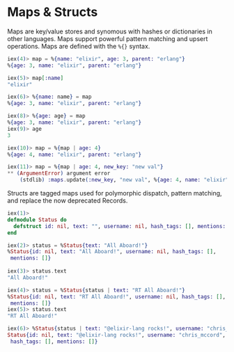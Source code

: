 # Maps & Structs

Maps are key/value stores and synomous with hashes or dictionaries in other languages. Maps support powerful pattern matching and upsert operations. Maps are defined with the `%{}` syntax.

```elixir
iex(4)> map = %{name: "elixir", age: 3, parent: "erlang"}
%{age: 3, name: "elixir", parent: "erlang"}

iex(5)> map[:name]
"elixir"

iex(6)> %{name: name} = map
%{age: 3, name: "elixir", parent: "erlang"}

iex(8)> %{age: age} = map
%{age: 3, name: "elixir", parent: "erlang"}
iex(9)> age
3

iex(10)> map = %{map | age: 4}
%{age: 4, name: "elixir", parent: "erlang"}

iex(11)> map = %{map | age: 4, new_key: "new val"}
** (ArgumentError) argument error
    (stdlib) :maps.update(:new_key, "new val", %{age: 4, name: "elixir", parent: "erlang"})
```

Structs are tagged maps used for polymorphic dispatch, pattern matching, and replace the now deprecated Records.

```elixir
iex(1)>
defmodule Status do
  defstruct id: nil, text: "", username: nil, hash_tags: [], mentions: []
end

iex(2)> status = %Status{text: "All Aboard!"}
%Status{id: nil, text: "All Aboard!", username: nil, hash_tags: [],
 mentions: []}
 
iex(3)> status.text
"All Aboard!"

iex(4)> status = %Status{status | text: "RT All Aboard!"}
%Status{id: nil, text: "RT All Aboard!", username: nil, hash_tags: [],
 mentions: []}
iex(5)> status.text
"RT All Aboard!"

iex(6)> %Status{status | text: "@elixir-lang rocks!", username: "chris_mccord"}
Status{id: nil, text: "@elixir-lang rocks!", username: "chris_mccord",
 hash_tags: [], mentions: []}
 ```
